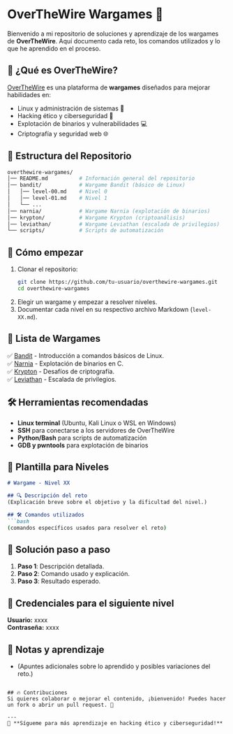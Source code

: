 # OverTheWire Wargames 🚀

Bienvenido a mi repositorio de soluciones y aprendizaje de los wargames de **OverTheWire**. Aquí documento cada reto, los comandos utilizados y lo que he aprendido en el proceso.

## 📌 ¿Qué es OverTheWire?
[OverTheWire](https://overthewire.org/wargames/) es una plataforma de **wargames** diseñados para mejorar habilidades en:
- Linux y administración de sistemas 🐧
- Hacking ético y ciberseguridad 🔐
- Explotación de binarios y vulnerabilidades 💻
- Criptografía y seguridad web 🌐

## 📂 Estructura del Repositorio
```bash
overthewire-wargames/
│── README.md          # Información general del repositorio
│── bandit/            # Wargame Bandit (básico de Linux)
│   │── level-00.md    # Nivel 0
│   │── level-01.md    # Nivel 1
│   └── ...
│── narnia/            # Wargame Narnia (explotación de binarios)
│── krypton/           # Wargame Krypton (criptoanálisis)
│── leviathan/         # Wargame Leviathan (escalada de privilegios)
└── scripts/           # Scripts de automatización
```

## 🏁 Cómo empezar
1. Clonar el repositorio:
   ```bash
   git clone https://github.com/tu-usuario/overthewire-wargames.git
   cd overthewire-wargames
   ```
2. Elegir un wargame y empezar a resolver niveles.
3. Documentar cada nivel en su respectivo archivo Markdown (`level-XX.md`).

## 🚀 Lista de Wargames
✅ [Bandit](https://overthewire.org/wargames/bandit/) - Introducción a comandos básicos de Linux.  
✅ [Narnia](https://overthewire.org/wargames/narnia/) - Explotación de binarios en C.  
✅ [Krypton](https://overthewire.org/wargames/krypton/) - Desafíos de criptografía.  
✅ [Leviathan](https://overthewire.org/wargames/leviathan/) - Escalada de privilegios.  

## 🛠 Herramientas recomendadas
- **Linux terminal** (Ubuntu, Kali Linux o WSL en Windows)
- **SSH** para conectarse a los servidores de OverTheWire
- **Python/Bash** para scripts de automatización
- **GDB y pwntools** para explotación de binarios

## 📖 Plantilla para Niveles
```md
# Wargame - Nivel XX

## 🔍 Descripción del reto
(Explicación breve sobre el objetivo y la dificultad del nivel.)

## 🛠️ Comandos utilizados
```bash
(comandos específicos usados para resolver el reto)
```

## 🎯 Solución paso a paso
1. **Paso 1**: Descripción detallada.
2. **Paso 2**: Comando usado y explicación.
3. **Paso 3**: Resultado esperado.

## 🔑 Credenciales para el siguiente nivel
**Usuario:** xxxx  
**Contraseña:** xxxx  

## 📝 Notas y aprendizaje
- (Apuntes adicionales sobre lo aprendido y posibles variaciones del reto.)
```

## 🔥 Contribuciones
Si quieres colaborar o mejorar el contenido, ¡bienvenido! Puedes hacer un fork o abrir un pull request. 🚀

---
📢 **Sígueme para más aprendizaje en hacking ético y ciberseguridad!**
